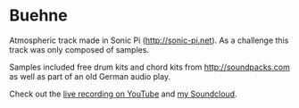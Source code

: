 # Buehne

Atmospheric track made in Sonic Pi (http://sonic-pi.net). As a challenge this track was only composed of samples.

Samples included free drum kits and chord kits from http://soundpacks.com as well as part of an old German audio play.

Check out the [live recording on YouTube](https://youtu.be/1CBXRFwuovM) and [my Soundcloud](soundcloud.com/pakd-1/buhne).
